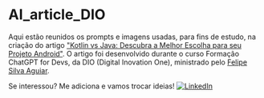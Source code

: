 # AI_article_DIO
Aqui estão reunidos os prompts e imagens usadas, para fins de estudo, na criação do artigo ["Kotlin vs Java: Descubra a Melhor Escolha para seu Projeto Android"](https://dio.me/articles/kotlin-vs-java-descubra-a-melhor-escolha-para-seu-projeto-android). O artigo foi desenvolvido durante o curso Formação ChatGPT for Devs, da DIO (Digital Inovation One), ministrado pelo [Felipe Silva Aguiar](https://www.linkedin.com/in/felipeaguiar-exe/).

Se interessou? Me adiciona e vamos trocar ideias! [![LinkedIn](https://img.shields.io/badge/linkedin-%230077B5.svg?style=for-the-badge&logo=linkedin&logoColor=white)](https://www.linkedin.com/in/sergio-rios-ribeiro/)
